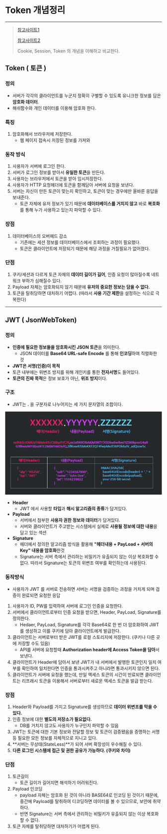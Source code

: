 # Token 개념정리

---

>[참고사이트1](https://inpa.tistory.com/entry/WEB-%F0%9F%93%9A-JWTjson-web-token-%EB%9E%80-%F0%9F%92%AF-%EC%A0%95%EB%A6%AC)
>
>[참고사이트2](https://defineall.tistory.com/861)
>
>Cookie, Session, Token 의 개념을 이해하고 비교한다. 

## Token ( 토큰 )

### 정의

- 서버가 각각의 클라이언트를 누군지 정확히 구별할 수 있도록 유니크한 정보를 담은 **암호화 데이터**.
- 해쉬함수와 개인 데이터를 이용해 암호화 한다.

### 특징

1. 암호화해서 브라우저에 저장한다. 
   - 웹 페이지 접속시 저장된 정보를 가져와 

### 동작 방식 

1. 사용자가 서버에 로그인 한다.
2. 서버가 로그인 정보를 받아서 **유일한 토큰**을 만든다.
3. 사용자는 브라우저에서 토큰을 받아 임시저장한다.
4. 사용자가 HTTP 요청헤더에 토큰을 함께담아 서버에 요청을 보낸다.
5. 서버는 자신이 만든 토큰이 맞는지 확인하고, 토큰이 맞는 경우에만 올바른 응답을 보내준다.
   - 토큰 자체에 유저 정보가 있기 때문에 **데이터베이스를 거치지 않고** 바로 **복호화**를 통해 누가 사용하고 있는지 파악할 수 있다. 

### 장점

1. 데이터베이스의 오버헤드 감소
   - 기존에는 세션 정보를 데이터베이스에서 조회하는 과정이 필요했다. 
   - 토큰은 클라이언트에 저장되기 때문에 해당 과정을 거칠필요가 없어졌다.  

### 단점

1. 쿠키/세션과 다르게 토큰 자체의 **데이터 길이가 길어**, 인증 요청이 많아질수록 네트워크 부하가 심해질수 있다.
2. Payload 자체는 암호화되지 않기 때문에 **유저의 중요한 정보는 담을 수 없다.**
3. 토큰을 탈취당하면 대처하기 어렵다. (따라서 **사용 기간 제한**을 설정하는 식으로 극복한다)

---

## JWT ( JsonWebToken)

### 정의

- **인증에 필요한 정보들을 암호화시킨 JSON 토큰**을 의미한다. 
  - JSON 데이터를 **Base64 URL-safe Encode** 를 통해 **인코딩**하여 직렬화한 것
-  **JWT은 서명(인증)이 목적**
  - 토큰 내부에는 위변조 방지를 위해 개인키를 통한 **전자서명**도 들어있다.
  - **토큰의 진짜 목적**은 정보 보호가 아닌, **위조 방지**이다.

### 구조

- JWT는 **.** 을 구분자로 나누어지는 세 가지 문자열의 조합이다.

<img src="./images/JWT구조.png">

- **Header**
  - JWT 에서 사용할 **타입**과 **해시 알고리즘의 종류**가 담겨있다.
- **Payload** 
  - 서버에서 첨부한 **사용자 권한 정보와 데이터**가 담겨있다.
  - 서버와 클라이언트가 주고받는 시스템에서 실제로 **사용될 정보에 대한 내용**을 담고 있는 섹션
- **Signature**
  - 헤더에서 정의한 알고리즘 방식을 활용해 **"헤더내용 + PayLoad + 서버의Key" 내용을 암호화**한것
  - Signature는 서버 측에서 관리하는 비밀키가 유출되지 않는 이상 복호화할 수 없다. 따라서 Signature는 토큰의 위변조 여부를 확인하는데 사용된다.

### 동작방식 

- 사용자가 JWT 를 서버로 전송하면 서버는 서명을 검증하는 과정을 거치게 되며 검증이 완료되면 요청한 응답

1. 사용자가 ID, PW를 입력하여 서버에 로그인 인증을 요청한다.
2. 서버에서 클라이언트로부터 인증 요청을 받으면, Header, PayLoad, Signature를 정의한다.
   - Hedaer, PayLoad, Signature를 각각 Base64로 한 번 더 암호화하여 JWT를 생성하고 이를 쿠키에 담아 클라이언트에게 발급한다.
3. 클라이언트는 서버로부터 받은 JWT를 로컬 스토리지에 저장한다. (쿠키나 다른 곳에 저장할 수도 있음)
   - API를 서버에 요청할때 **Authorization header에 Access Token을 담아**서 보낸다. 
4. 클라이언트가 Header에 담아서 보낸 JWT가 내 서버에서 발행한 토큰인지 일치 여부를 확인하여 일치한다면 인증을 통과시켜주고 아니라면 통과시키지 않으면 된다.
5. 클라이언트가 서버에 요청을 했는데, 만일 액세스 토큰의 시간이 만료되면 클라이언트는 리프래시 토큰을 이용해서 서버로부터 새로운 엑세스 토큰을 발급 받는다.

### 장점

1. Header와 Payload를 가지고 Signature를 생성하므로 **데이터 위변조를 막을 수 있다.**
2. 인증 정보에 대한 **별도의 저장소가 필요없다.**
   - DB를 거치지 않고도 사용자가 누구인지 파악할 수 있음 
3. JWT는 토큰에 대한 기본 정보와 전달할 정보 및 토큰이 검증됐음을 증명하는 서명 등 필요한 모든 정보를 자체적으로 지니고 있다.
4. **서버는 무상태(StateLess)**가 되어 서버 확장성이 우수해질 수 있다.
5. **다른 로그인 시스템에 접근 및 권한 공유가 가능하다. (쿠키와 차이)**

### 단점

1. 토큰길이
   - 토큰 길이가 길어지면 해석하기 어려워진다. 
2. Payload 인코딩
   - payload 자체는 암호화 된 것이 아니라 BASE64로 인코딩 된 것이기 때문에, 중간에 Payload를 탈취하여 디코딩하면 데이터를 볼 수 있으므로, 보안에 취약하다. 
   - 반면 Signature는 서버 측에서 관리하는 비밀키가 유출되지 않는 이상 복호화할 수 없다.
3. 토큰 자체를 탈취당하면 대처하기가 어렵게 된다.